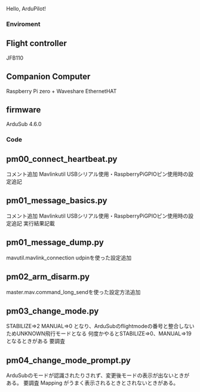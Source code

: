 Hello, ArduPilot!

### Enviroment
## Flight controller
JFB110
## Companion Computer
Raspberry Pi zero + Waveshare EthernetHAT
## firmware
ArduSub 4.6.0

### Code 
## pm00_connect_heartbeat.py
コメント追加
Mavlinkutil USBシリアル使用・RaspberryPiGPIOピン使用時の設定追記

## pm01_message_basics.py
コメント追加
Mavlinkutil USBシリアル使用・RaspberryPiGPIOピン使用時の設定追記
実行結果記載

## pm01_message_dump.py
mavutil.mavlink_connection udpinを使った設定追加

## pm02_arm_disarm.py
master.mav.command_long_sendを使った設定方法追加

## pm03_change_mode.py
STABILIZE⇒2
MANUAL⇒0
となり、ArduSubのflightmodeの番号と整合しないためUNKNOWN飛行モードとなる
何度かやるとSTABILIZE⇒0、MANUAL⇒19となるときがある
要調査

## pm04_change_mode_prompt.py
ArduSubのモードが認識されたりされず、変更後モードの表示が出ないときがある。
要調査
Mapping がうまく表示されるときとされないときがある。

